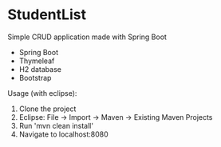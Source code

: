 # StudentList
Simple CRUD application made with Spring Boot

- Spring Boot
- Thymeleaf
- H2 database
- Bootstrap

Usage (with eclipse):
1. Clone the project
2. Eclipse: File -> Import -> Maven -> Existing Maven Projects
3. Run 'mvn clean install'
4. Navigate to localhost:8080


